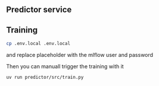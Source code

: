 ## Predictor service

## Training

```sh
cp .env.local .env.local
``` 

and replace placeholder with the mlflow user and password

Then you can manuall trigger the training with it
```sh
uv run predictor/src/train.py
```
